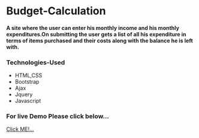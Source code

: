 # Budget-Calculation

#### A site where the user can enter his monthly income and his monthly expenditures.On submitting the user gets a list of all his expenditure in terms of items purchased and their costs along with the balance he is left with.

### Technologies-Used
- HTML,CSS
- Bootstrap
- Ajax
- Jquery
- Javascript

### For live Demo Please click below...
[Click ME!...](https://manik410.github.io/Budget-Site/budget.html)
